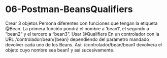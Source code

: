 # 06-Postman-BeansQualifiers

Crear 3 objetos Persona diferentes con funciones que tengan la etiqueta @Bean.  La primera función pondrá el nombre a ‘bean1’, el segundo a “bean2” y el tercero a “bean3”. Usar @Qualifiers
En un controlador con la URL /controlador/bean/{bean} dependiendo del parámetro mandado devolver cada uno de los Beans. Asi: /controlador/bean/bean1 devolvera el objeto cuyo nombre sea bean1 y así sucesivamente.  
